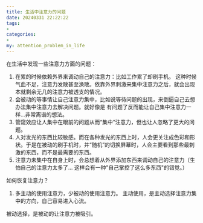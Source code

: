 ```yaml
---
title: 生活中注意力的问题
date: 20240331 22:22:22
tags:
-
categories:
-
my: attention_problem_in_life
---
```


在生活中发现一些注意力方面的问题：
1. 在累的时候依赖外界来调动自己的注意力：比如工作累了却刷手机。
    这种时候气血不足，注意力发散甚至涣散。依靠外界刺激来集中注意力之后，就会出现本就剩余无几的注意力被透支的情况。
2. 会被动的等事情让自己注意力集中，比如说等待问题的出现，来倒逼自己去想办法集中注意力去解决问题。就好像是 有问题了反而能让自己集中注意力一样...非常离谱的想法。
3. 管窥效应让人集中在眼前的问题从而“集中”注意力，但也让人忽略了更大的问题。
4. 人对发光的东西比较敏感。而在各种发光的东西上时，人会更关注成色彩和形状。于是在被动的刷手机时，并“随机”的切换屏幕时，人会主要看到那些最刺激的东西，而不是最需要的东西。
5. 注意力未集中在自身上时，会总想着从外界添加东西来调动自己的注意力（生怕自己的注意力太多了...   这样会有一种"自己掌控了这么多东西"的错觉。）

如何恢复注意力？
1. 多主动的使用注意力，少被动的使用注意力。
主动使用，是主动选择注意力集中的方向，自己容易进入心流。

被动选择，是被动的让注意力被吸引。





